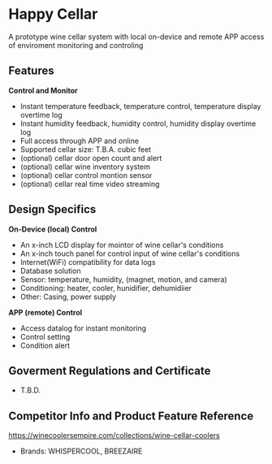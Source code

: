 # Happy Cellar

A prototype wine cellar system with local on-device and remote APP access of enviroment monitoring and controling

## Features
**Control and Monitor**
* Instant temperature feedback, temperature control, temperature display overtime log
* Instant humidity feedback, humidity control, humidity display overtime log
* Full access through APP and online
* Supported cellar size: T.B.A. cubic feet
* (optional) cellar door open count and alert
* (optional) cellar wine inventory system
* (optional) cellar control montion sensor
* (optional) cellar real time video streaming

## Design Specifics
**On-Device (local) Control**
* An x-inch LCD display for mointor of wine cellar's conditions
* An x-inch touch panel for control input of wine cellar's conditions
* Internet(WiFi) compatibility for data logs
* Database solution
* Sensor: temperature, humidity, (magnet, motion, and camera)
* Conditioning: heater, cooler, hunidifier, dehumidiier
* Other: Casing, power supply

**APP (remote) Control**
* Access datalog for instant monitoring
* Control setting
* Condition alert

## Goverment Regulations and Certificate
* T.B.D.

## Competitor Info and Product Feature Reference
https://winecoolersempire.com/collections/wine-cellar-coolers
* Brands: WHISPERCOOL, BREEZAIRE
